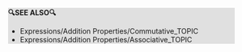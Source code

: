 <div style="margin:2em; background-color: #e0e0e0;">

<strong>🔍SEE ALSO🔍</strong>

 * Expressions/Addition Properties/Commutative_TOPIC
 * Expressions/Addition Properties/Associative_TOPIC

</div>


